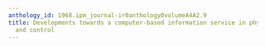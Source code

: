 ```yaml
---
anthology_id: 1968.ipm_journal-ir0anthology0volumeA4A2.9
title: Developments towards a computer-based information service in physics, electrotechnology
  and control
---
```

